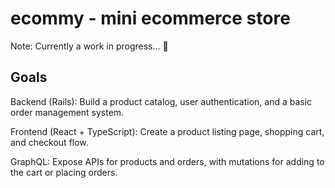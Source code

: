 # ecommy - mini ecommerce store

Note: Currently a work in progress... 👷

## Goals
Backend (Rails): Build a product catalog, user authentication, and a basic order management system.

Frontend (React + TypeScript): Create a product listing page, shopping cart, and checkout flow.

GraphQL: Expose APIs for products and orders, with mutations for adding to the cart or placing orders.

